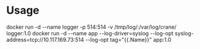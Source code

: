 # Usage

docker run -d --name logger -p 514:514 -v /tmp/log/:/var/log/crane/  logger:1.0
docker run -d --name app --log-driver=syslog --log-opt syslog-address=tcp://10.117.169.73:514 --log-opt tag="{{.Name}}" app:1.0
